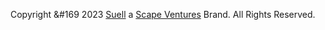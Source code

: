 Copyright &#169 2023 [Suell](https://www.suell.org/) a [Scape Ventures](https://www.scape.ventures/) Brand. All Rights Reserved.